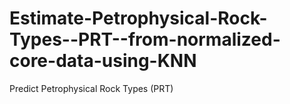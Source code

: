 # Estimate-Petrophysical-Rock-Types--PRT--from-normalized-core-data-using-KNN
Predict Petrophysical Rock Types (PRT)
